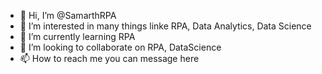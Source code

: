 - 👋 Hi, I’m @SamarthRPA
- 👀 I’m interested in many things linke RPA, Data Analytics, Data Science
- 🌱 I’m currently learning RPA
- 💞️ I’m looking to collaborate on RPA, DataScience
- 📫 How to reach me you can message here
<!---
SamarthRPA/SamarthRPA is a ✨ special ✨ repository because its `README.md` (this file) appears on your GitHub profile.
You can click the Preview link to take a look at your changes.
--->
